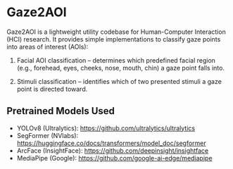 # Gaze2AOI
Gaze2AOI is a lightweight utility codebase for Human-Computer Interaction (HCI) research.
It provides simple implementations to classify gaze points into areas of interest (AOIs):

1. Facial AOI classification – determines which predefined facial region (e.g., forehead, eyes, cheeks, nose, mouth, chin) a gaze point falls into.

2. Stimuli classification – identifies which of two presented stimuli a gaze point is directed toward.



## Pretrained Models Used
- YOLOv8 (Ultralytics): https://github.com/ultralytics/ultralytics
- SegFormer (NVlabs): https://huggingface.co/docs/transformers/model_doc/segformer
- ArcFace (InsightFace): https://github.com/deepinsight/insightface
- MediaPipe (Google): https://github.com/google-ai-edge/mediapipe
